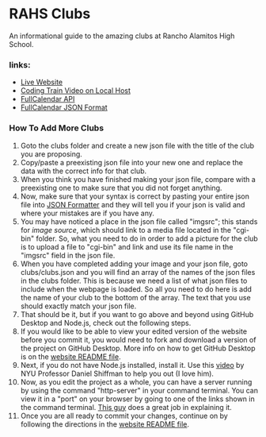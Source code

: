 # RAHS Clubs
An informational guide to the amazing clubs at Rancho Alamitos High School.

### links:
* [Live Website](https://vaqcoders.github.io/rahsclubs/)
* [Coding Train Video on Local Host](https://www.youtube.com/watch?v=UCHzlUiDD10)
* [FullCalendar API](https://fullcalendar.io/)
* [FullCalendar JSON Format](https://fullcalendar.io/docs/event-object)

### How To Add More Clubs
1. Goto the clubs folder and create a new json file with the title of the club you are proposing.
2. Copy/paste a preexisting json file into your new one and replace the data with the correct info for that club.
3. When you think you have finished making your json file, compare with a preexisting one to make sure that you did not forget anything.
4. Now, make sure that your syntax is correct by pasting your entire json file into [JSON Formatter](https://jsonformatter.curiousconcept.com/) and they will tell you if your json is valid and where your mistakes are if you have any.
5. You may have noticed a place in the json file called "imgsrc"; this stands for *image source*, which should link to a media file located in the "cgi-bin" folder. So, what you need to do in order to add a picture for the club is to upload a file to "cgi-bin" and link and use its file name in the "imgsrc" field in the json file.
6. When you have completed adding your image and your json file, goto clubs/clubs.json and you will find an array of the names of the json files in the clubs folder. This is because we need a list of what json files to include when the webpage is loaded. So all you need to do here is add the name of your club to the bottom of the array. The text that you use should exactly match your json file.
7. That should be it, but if you want to go above and beyond using GitHub Desktop and Node.js, check out the following steps.
  1. If you would like to be able to view your edited version of the website before you commit it, you would need to fork and download a version of the project on GitHub Desktop. More info on how to get GitHub Desktop is on the [website README file](https://github.com/vaqcoders/website/blob/master/README.md).
  2. Next, if you do not have Node.js installed, install it. Use this [video](https://www.youtube.com/watch?v=RF5_MPSNAtU) by NYU Professor Daniel Shiffman to help you out (I love him).
  3. Now, as you edit the project as a whole, you can have a server running by using the command "http-server" in your command terminal. You can view it in a "port" on your browser by going to one of the links shown in the command terminal. [This guy](https://www.youtube.com/watch?v=vnPemSnnJYY) does a great job in explaining it.
  4. Once you are all ready to commit your changes, continue on by following the directions in the [website README file](https://github.com/vaqcoders/website/blob/master/README.md).
